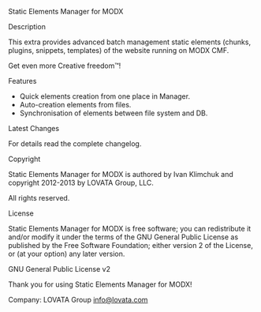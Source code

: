 Static Elements Manager for MODX

Description

This extra provides advanced batch management static elements (chunks, plugins, snippets, templates) of the website running on MODX CMF.

Get even more Creative freedom™!

Features

- Quick elements creation from one place in Manager.
- Auto-creation elements from files.
- Synchronisation of elements between file system and DB.

Latest Changes

For details read the complete changelog.

Copyright

Static Elements Manager for MODX is authored by Ivan Klimchuk and copyright 2012-2013 by LOVATA Group, LLC.

All rights reserved.

License

Static Elements Manager for MODX is free software; you can redistribute it and/or modify it under the terms of the GNU General Public License as published by the Free Software Foundation; either version 2 of the License, or (at your option) any later version.

GNU General Public License v2

Thank you for using Static Elements Manager for MODX!

Company: LOVATA Group <info@lovata.com>
